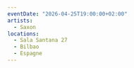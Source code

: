 ```yaml
---
eventDate: "2026-04-25T19:00:00+02:00"
artists:
  - Saxon
locations:
  - Sala Santana 27
  - Bilbao
  - Espagne
---
```

